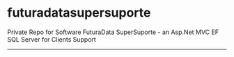 # futuradatasupersuporte
Private Repo for Software FuturaData SuperSuporte - an Asp.Net MVC EF SQL Server for Clients Support

------------------------------------------------------------------------------------------------------------